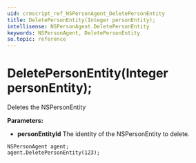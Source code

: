 ```yaml
---
uid: crmscript_ref_NSPersonAgent_DeletePersonEntity
title: DeletePersonEntity(Integer personEntity);
intellisense: NSPersonAgent.DeletePersonEntity
keywords: NSPersonAgent, DeletePersonEntity
so.topic: reference
---
```


# DeletePersonEntity(Integer personEntity);

Deletes the NSPersonEntity
  
**Parameters:**
 - **personEntityId** The identity of the NSPersonEntity to delete.

```crmscript
NSPersonAgent agent;
agent.DeletePersonEntity(123);
```

